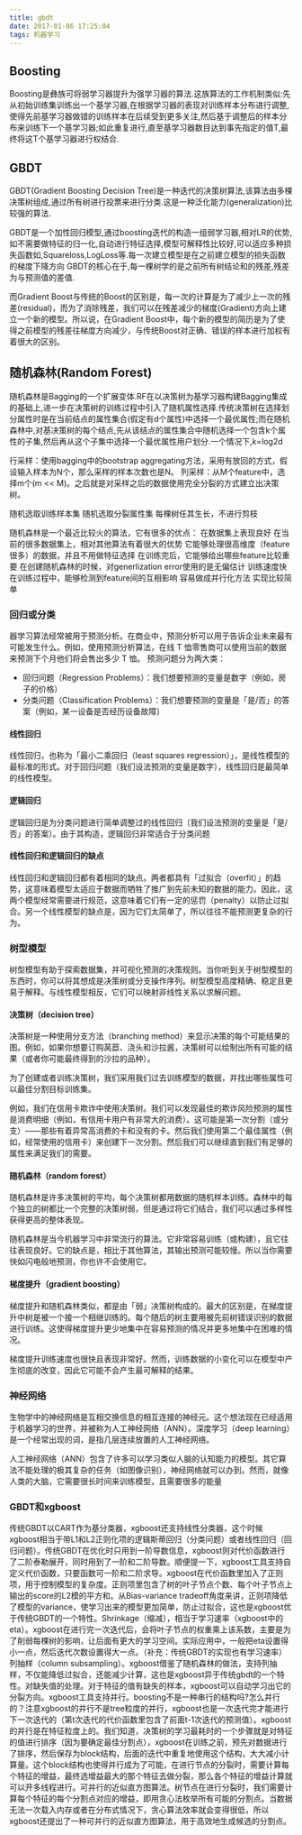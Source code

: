 ```yaml
---
title: gbdt
date: 2017-01-06 17:25:04
tags: 机器学习
---
```

## Boosting
Boosting是彝族可将弱学习器提升为强学习器的算法.这族算法的工作机制类似:先从初始训练集训练出一个基学习器,在根据学习器的表现对训练样本分布进行调整,使得先前基学习器做错的训练样本在后续受到更多关注,然后基于调整后的样本分布来训练下一个基学习器;如此重复进行,直至基学习器数目达到事先指定的值T,最终将这T个基学习器进行权结合.
## GBDT
GBDT(Gradient Boosting Decision Tree)是一种迭代的决策树算法,该算法由多棵决策树组成,通过所有树进行投票来进行分类.这是一种泛化能力(generalization)比较强的算法.
<!--more-->
GBDT是一个加性回归模型,通过boosting迭代的构造一组弱学习器,相对LR的优势,如不需要做特征的归一化,自动进行特征选择,模型可解释性比较好,可以适应多种损失函数如,Squareloss,LogLoss等.每一次建立模型是在之前建立模型的损失函数的梯度下降方向
GBDT的核心在于,每一棵树学的是之前所有树结论和的残差,残差为与预测值的差值.

而Gradient Boost与传统的Boost的区别是，每一次的计算是为了减少上一次的残差(residual)，而为了消除残差，我们可以在残差减少的梯度(Gradient)方向上建立一个新的模型。所以说，在Gradient Boost中，每个新的模型的简历是为了使得之前模型的残差往梯度方向减少，与传统Boost对正确、错误的样本进行加权有着很大的区别。


## 随机森林(Random Forest)

随机森林是Bagging的一个扩展变体.RF在以决策树为基学习器构建Bagging集成 的基础上,进一步在决策树的训练过程中引入了随机属性选择.传统决策树在选择划分属性时是在当前结点的属性集合(假定有d个属性)中选择一个最优属性;而在随机森林中,对基决策树的每个结点,先从该结点的属性集合中随机选择一个包含k个属性的子集,然后再从这个子集中选择一个最优属性用户划分.一个情况下,k=log2d

行采样：使用bagging中的bootstrap aggregating方法，采用有放回的方式，假设输入样本为N个，那么采样的样本次数也是N。
列采样：从M个feature中，选择m个(m << M)。之后就是对采样之后的数据使用完全分裂的方式建立出决策树。

  随机选取训练样本集
  随机选取分裂属性集
  每棵树任其生长，不进行剪枝

随机森林是一个最近比较火的算法，它有很多的优点：
  在数据集上表现良好
  在当前的很多数据集上，相对其他算法有着很大的优势
  它能够处理很高维度（feature很多）的数据，并且不用做特征选择
  在训练完后，它能够给出哪些feature比较重要
  在创建随机森林的时候，对generlization error使用的是无偏估计
  训练速度快
  在训练过程中，能够检测到feature间的互相影响
  容易做成并行化方法
  实现比较简单
### 回归或分类
器学习算法经常被用于预测分析。在商业中，预测分析可以用于告诉企业未来最有可能发生什么。例如，使用预测分析算法，在线 T 恤零售商可以使用当前的数据来预测下个月他们将会售出多少 T 恤。
预测问题分为两大类：

  - 回归问题（Regression Problems）：我们想要预测的变量是数字（例如，房子的价格）
  - 分类问题（Classification Problems）：我们想要预测的变量是「是/否」的答案（例如，某一设备是否经历设备故障）
#### 线性回归

  线性回归，也称为「最小二乘回归（least squares regression）」，是线性模型的最标准的形式。对于回归问题（我们设法预测的变量是数字），线性回归是最简单的线性模型。
#### 逻辑回归

  逻辑回归是为分类问题进行简单调整过的线性回归（我们设法预测的变量是「是/否」的答案）。由于其构造，逻辑回归非常适合于分类问题
#### 线性回归和逻辑回归的缺点
  线性回归和逻辑回归都有着相同的缺点。两者都具有「过拟合（overfit）」的趋势，这意味着模型太适应于数据而牺牲了推广到先前未知的数据的能力。因此，这两个模型经常需要进行规范，这意味着它们有一定的惩罚（penalty）以防止过拟合。另一个线性模型的缺点是，因为它们太简单了，所以往往不能预测更复杂的行为。
### 树型模型
树型模型有助于探索数据集，并可视化预测的决策规则。当你听到关于树型模型的东西时，你可以将其想成是决策树或分支操作序列。树型模型高度精确、稳定且更易于解释。与线性模型相反，它们可以映射非线性关系以求解问题。
#### 决策树（decision tree）

决策树是一种使用分支方法（branching method）来显示决策的每个可能结果的图。例如，如果你想要订购莴苣、浇头和沙拉酱，决策树可以绘制出所有可能的结果（或者你可能最终得到的沙拉的品种）。

为了创建或者训练决策树，我们采用我们过去训练模型的数据，并找出哪些属性可以最佳分割目标训练集。

例如，我们在信用卡欺诈中使用决策树。我们可以发现最佳的欺诈风险预测的属性是消费明细（例如，有信用卡用户有非常大的消费）。这可能是第一次分割（或分支）——那些有着异常高消费的卡和没有的卡。然后我们使用第二个最佳属性（例如，经常使用的信用卡）来创建下一次分割。然后我们可以继续直到我们有足够的属性来满足我们的需要。

#### 随机森林（random forest）

随机森林是许多决策树的平均，每个决策树都用数据的随机样本训练。森林中的每个独立的树都比一个完整的决策树弱，但是通过将它们结合，我们可以通过多样性获得更高的整体表现。

随机森林是当今机器学习中非常流行的算法。它非常容易训练（或构建），且它往往表现良好。它的缺点是，相比于其他算法，其输出预测可能较慢。所以当你需要快如闪电般地预测，你也许不会使用它。

#### 梯度提升（gradient boosting）

梯度提升和随机森林类似，都是由「弱」决策树构成的。最大的区别是，在梯度提升中树是被一个接一个相继训练的。每个随后的树主要用被先前树错误识别的数据进行训练。这使得梯度提升更少地集中在容易预测的情况并更多地集中在困难的情况。

梯度提升训练速度也很快且表现非常好。然而，训练数据的小变化可以在模型中产生彻底的改变，因此它可能不会产生最可解释的结果。

### 神经网络

生物学中的神经网络是互相交换信息的相互连接的神经元。这个想法现在已经适用于机器学习的世界，并被称为人工神经网络（ANN）。深度学习（deep learning）是一个经常出现的词，是指几层连续放置的人工神经网络。

人工神经网络（ANN）包含了许多可以学习类似人脑的认知能力的模型。其它算法不能处理的极其复杂的任务（如图像识别），神经网络就可以办到。然而，就像人类的大脑，它需要很长时间来训练模型，且需要很多的能量


### GBDT和xgboost

传统GBDT以CART作为基分类器，xgboost还支持线性分类器，这个时候xgboost相当于带L1和L2正则化项的逻辑斯蒂回归（分类问题）或者线性回归（回归问题）。传统GBDT在优化时只用到一阶导数信息，xgboost则对代价函数进行了二阶泰勒展开，同时用到了一阶和二阶导数。顺便提一下，xgboost工具支持自定义代价函数，只要函数可一阶和二阶求导。xgboost在代价函数里加入了正则项，用于控制模型的复杂度。正则项里包含了树的叶子节点个数、每个叶子节点上输出的score的L2模的平方和。从Bias-variance tradeoff角度来讲，正则项降低了模型的variance，使学习出来的模型更加简单，防止过拟合，这也是xgboost优于传统GBDT的一个特性。Shrinkage（缩减），相当于学习速率（xgboost中的eta）。xgboost在进行完一次迭代后，会将叶子节点的权重乘上该系数，主要是为了削弱每棵树的影响，让后面有更大的学习空间。实际应用中，一般把eta设置得小一点，然后迭代次数设置得大一点。（补充：传统GBDT的实现也有学习速率）列抽样（column subsampling）。xgboost借鉴了随机森林的做法，支持列抽样，不仅能降低过拟合，还能减少计算，这也是xgboost异于传统gbdt的一个特性。对缺失值的处理。对于特征的值有缺失的样本，xgboost可以自动学习出它的分裂方向。xgboost工具支持并行。boosting不是一种串行的结构吗?怎么并行的？注意xgboost的并行不是tree粒度的并行，xgboost也是一次迭代完才能进行下一次迭代的（第t次迭代的代价函数里包含了前面t-1次迭代的预测值）。xgboost的并行是在特征粒度上的。我们知道，决策树的学习最耗时的一个步骤就是对特征的值进行排序（因为要确定最佳分割点），xgboost在训练之前，预先对数据进行了排序，然后保存为block结构，后面的迭代中重复地使用这个结构，大大减小计算量。这个block结构也使得并行成为了可能，在进行节点的分裂时，需要计算每个特征的增益，最终选增益最大的那个特征去做分裂，那么各个特征的增益计算就可以开多线程进行。可并行的近似直方图算法。树节点在进行分裂时，我们需要计算每个特征的每个分割点对应的增益，即用贪心法枚举所有可能的分割点。当数据无法一次载入内存或者在分布式情况下，贪心算法效率就会变得很低，所以xgboost还提出了一种可并行的近似直方图算法，用于高效地生成候选的分割点。
